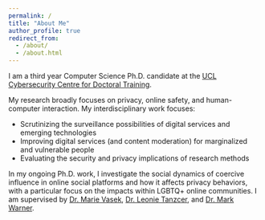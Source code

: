```yaml
---
permalink: /
title: "About Me"
author_profile: true
redirect_from: 
  - /about/
  - /about.html
---
```


I am a third year Computer Science Ph.D. candidate at the [UCL Cybersecurity Centre for Doctoral Training](https://www.ucl.ac.uk/cybersecurity-cdt/). 

My research broadly focuses on privacy, online safety, and human-computer interaction. My interdisciplinary work focuses:
- Scrutinizing the surveillance possibilities of digital services and emerging technologies
- Improving digital services (and content moderation) for marginalized and vulnerable people
- Evaluating the security and privacy implications of research methods

In my ongoing Ph.D. work, I investigate the social dynamics of coercive influence in online social platforms and how it affects privacy behaviors, with a particular focus on the impacts within LGBTQ+ online communities. I am supervised by [Dr. Marie Vasek](https://mvasek.com), [Dr. Leonie Tanzcer](https://www.leonietanczer.net/about.html), and [Dr. Mark Warner](https://markjwarner.github.io).
